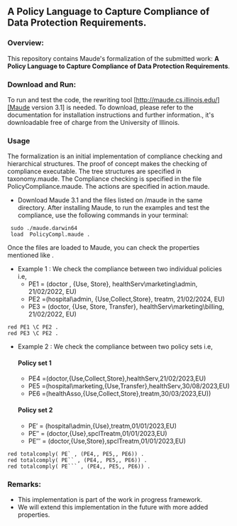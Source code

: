 ## A Policy Language to Capture Compliance of Data Protection Requirements.


### Overview:

This repository contains Maude's formalization of the submitted work: **A Policy Language to Capture Compliance of Data Protection Requirements**.  

### Download and Run: 

To run and test the code, the rewriting tool [http://maude.cs.illinois.edu/][Maude version 3.1] is needed. To download, please refer to the documentation for installation instructions and further information., it's downloadable free of charge from the University of Illinois. 


### Usage
The formalization is an initial implementation of compliance checking and hierarchical structures. The proof of concept makes the checking of compliance executable.  The tree structures are specified in taxonomy.maude. The Compliance checking is specified in the file PolicyCompliance.maude. The actions are specified in action.maude.

* Download Maude 3.1 and the files listed on /maude in the same directory. After installing Maude, to run the examples and test the compliance, use the following commands in your terminal:

```
 sudo ./maude.darwin64 
 load  PolicyCompl.maude .
 ```
 

Once the files are loaded to Maude, you can check the properties mentioned like . 
 
* Example 1 : We check the compliance between two individual policies i.e, 
  - PE1 = (doctor , {Use, Store}, healthServ\marketing\admin, 21/02/2022, EU)
  - PE2 =(hospital\admin, {Use,Collect,Store}, treatm, 21/02/2024, EU)
  - PE3 = (doctor, {Use, Store, Transfer}, healthServ\marketing\billing, 21/02/2022, EU)

```
red PE1 \C PE2 .
red PE3 \C PE2 .

```
* Example 2 : We check the compliance between two policy sets  i.e,
  #### Policy set 1 
  * PE4 =(doctor,{Use,Collect,Store},healthServ,21/02/2023,EU)
  * PE5 =(hospital\marketing,{Use,Transfer},healthServ,30/08/2023,EU)
  * PE6 =(healthAsso,{Use,Collect,Store},treatm,30/03/2023,EU))
  #### Policy set 2 
  * PE′ = (hospital\admin,{Use},treatm,01/01/2023,EU) 
  * PE′′ = (doctor,{Use},spclTreatm,01/01/2023,EU)
  * PE′′′ = (doctor,{Use,Store},spclTreatm,01/01/2023,EU)

```
red totalcomply( PE` , (PE4,, PE5,, PE6)) .
red totalcomply( PE`` , (PE4,, PE5,, PE6)) .
red totalcomply( PE``` , (PE4,, PE5,, PE6)) .
```


### Remarks:

* This implementation is part of the work in progress framework.
* We will extend this implementation in the future with more added properties.
